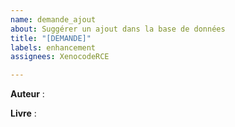 ```yaml
---
name: demande_ajout
about: Suggérer un ajout dans la base de données
title: "[DEMANDE]"
labels: enhancement
assignees: XenocodeRCE

---
```


**Auteur** : 

**Livre** :
